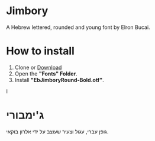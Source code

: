 # Jimbory
A Hebrew lettered, rounded and young font by Elron Bucai.

# How to install
1. Clone or [Download](https://github.com/elron/Jimbory/archive/master.zip)
2. Open the **"Fonts" Folder**.
3. Install **"EbJimboryRound-Bold.otf"**.

I

# ג'ימבורי
גופן עברי, עגול וצעיר שעוצב על ידי אלרון בוקאי.